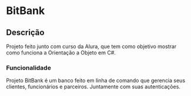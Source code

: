 # BitBank
## Descrição
Projeto feito junto com curso da Alura, que tem como objetivo mostrar como funciona a Orientação a Objeto em C#.
### Funcionalidade
Projeto BitBank é um banco feito em linha de comando que gerencia seus clientes, funcionários e parceiros. Juntamente com suas autenticações.
